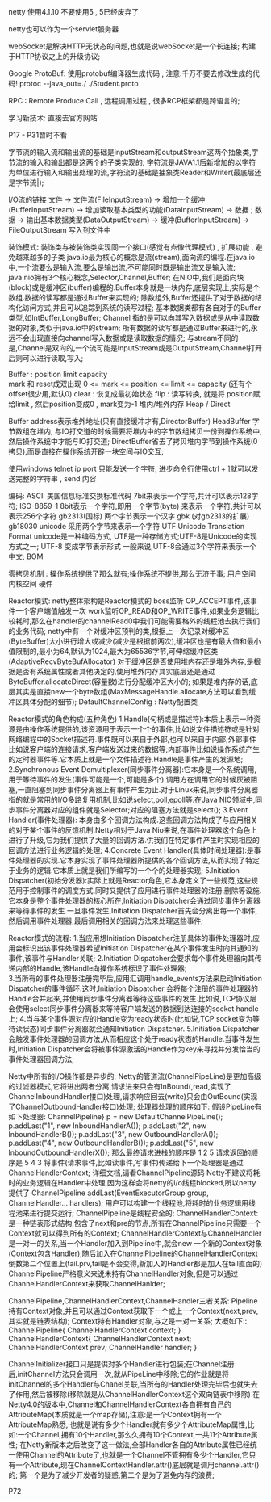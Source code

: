 netty 使用4.1.10 不要使用5 , 5已经废弃了

netty也可以作为一个servlet服务器

webSocket是解决HTTP无状态的问题,也就是说webSocket是一个长连接; 构建于HTTP协议之上的升级协议;


Google ProtoBuf:
    使用protobuf编译器生成代码 , 注意:千万不要去修改生成的代码!
    protoc --java_out=./ ./Student.proto    

RPC : Remote Produce Call , 远程调用过程 , 很多RCP框架都是跨语言的;


学习新技术: 直接去官方网站

P17 - P31暂时不看

字节流的输入流和输出流的基础是inputStream和outputStream这两个抽象类,字节流的输入和输出都是这两个的子类实现的;
字符流是JAVA1.1后新增加的以字符为单位进行输入和输出处理的流,字符流的基础是抽象类Reader和Writer(最底层还是字节流|);

I/O流的链接
    文件 -> 文件流(FileInputStream) -> 增加一个缓冲(BufferInputStream) -> 增加读取基本类型的功能(DataInputStream) -> 数据 ;
    数据 -> 输出基本数据类型(DataOutputStream) -> 缓冲(BufferInputStream) -> FileOutputStream 写入到文件中
    
装饰模式:
    装饰类与被装饰类实现同一个接口(感觉有点像代理模式) , 扩展功能 , 避免越来越多的子类
java.io最为核心的概念是流(stream),面向流的编程.在java.io中,一个流要么是输入流,要么是输出流,不可能同时既是输出流又是输入流;
java.nio拥有3个核心概念,Selector,Channel,Buffer;
    在NIO中,我们是面向块(block)或是缓冲区(buffer)编程的.Buffer本身就是一块内存,底层实现上,实际是个数组.数据的读写都是通过Buffer来实现的;
    除数组外,Buffer还提供了对于数据的结构化访问方式,并且可以追踪到系统的读写过程;
    基本数据类都有各自对于的Buffer类型,如IntBuffer,LongBuffer;
    Channel 指的是可以向其写入数据或是从中读取数据的对象,类似于java.io中的stream;
    所有数据的读写都是通过Buffer来进行的,永远不会出现直接向channel写入数据或是读取数据的情况;
    与stream不同的是,Channel是双向的,一个流可能是InputStream或是OutputStream,Channel打开后则可以进行读取,写入;
    
  Buffer : position limit capacity  
    mark 和 reset成双出现
    0 <= mark <= position <= limit <= capacity (还有个offset很少用,默认0)
    clear : 恢复成最初始状态
    flip : 读写转换, 就是将 position赋给limit , 然后position变成0 , mark变为-1
    堆内/堆外内存 Heap / Direct
    

Buffer
    address表示堆外地址(只有直接缓冲才有,DirectorBuffer)
    HeadBuffer 字节数组在堆内, 与IO打交道的时候需要将堆内中的字节数组拷贝一份到操作系统中,然后操作系统中才能与IO打交道;
    DirectBuffer省去了拷贝堆内字节到操作系统(0拷贝),而是直接在操作系统开辟一块空间与IO交互;
    
使用windows telnet ip port 只能发送一个字符, 进步命令行使用ctrl + ]就可以发送完整的字符串 , send 内容 


编码:
    ASCII 美国信息标准交换标准代码
        7bit来表示一个字符,共计可以表示128字符;
    ISO-8859-1
        8bit表示一个字符,即用一个字节(byte) 来表示一个字符,共计可以表示256个字符
    gb2313(国标)
        两个字节表示一个汉字
    gbk (对gb2313的扩展)   
    gb18030 
    unicode 采用两个字节来表示一个字符
    UTF Unicode Translation Format
        unicode是一种编码方式, UTF是一种存储方式;UTF-8是Unicode的实现方式之一;
    UTF-8 变成字节表示形式
     一般来说,UTF-8会通过3个字符来表示一个中文;
    BOM
    
零拷贝机制 : 操作系统提供了那么就有;操作系统不提供,那么无济于事;
    用户空间 内核空间 硬件
    
Reactor模式:
    netty整体架构是Reactor模式的
    boss监听 OP_ACCEPT事件,该事件一个客户端值触发一次
    work监听OP_READ和OP_WRITE事件,如果业务逻辑比较耗时,那么在handler的channelRead0中我们可能需要格外的线程池去执行我们的业务代码;
    netty中有一个对缓冲区预判的类,根据上一次记录对缓冲区(ByteBuffer)大小进行增大或减少(减少是根据前两次),缓冲区也是有最大值和最小值限制的,最小为64,默认为1024,最大为65536字节,可伸缩缓冲区类(AdaptiveRecvByteBufAllocator)
    对于缓冲区是否使用堆内存还是堆外内存,是根据是否有系统属性或者其他决定的,使用堆外内存其实底层还是通过ByteBuffer.allocateDirect(容量数)进行分配缓冲区大小的;
        如果是堆内存的话,底层其实是直接new一个byte数组(MaxMessageHandle.allocate方法可以看到缓冲区具体分配的细节);
    DefaultChannelConfig : Netty配置类
  
Reactor模式的角色构成(五种角色)
    1.Handle(句柄或是描述符):本质上表示一种资源是由操作系统提供的,该资源用于表示一个个的事件,比如说文件描述符或是针对网络编程中的Socket描述符.事件既可以来自于外部,也可以来自于内部;外部事件比如说客户端的连接请求,客户端发送过来的数据等;内部事件比如说操作系统产生的定时器事件等.它本质上就是一个文件描述符.Handle是事件产生的发源地;
    2.Synchronous Event Demultiplexer(同步事件分离器):它本身是一个系统调用,用于等待事件的发生(事件可能是一个,可能是多个).调用方在调用它的时候灰被阻塞,一直阻塞到同步事件分离器上有事件产生为止.对于Linux来说,同步事件分离器指的就是常用的I/O多路复用机制,比如说select,poll,epoll等.在Java NIO领域中,同步事件分离器对应的组件就是Selector;对应的阻塞方法就是select();
    3.Event Handler(事件处理器): 本身由多个回调方法构成.这些回调方法构成了与应用相关的对于某个事件的反馈机制.Netty相对于Java Nio来说,在事件处理器这个角色上进行了升级,它为我们提供了大量的回调方法.供我们在特定事件产生时实现相应的回调方法进行业务逻辑的处理;
    4.Concrete Event Handler(具体时间处理器):是事件处理器的实现.它本身实现了事件处理器所提供的各个回调方法,从而实现了特定于业务的逻辑.它本质上就是我们所编写的一个个的处理器实现;
    5.Initiation Dispatcher(初始分发器):实际上就是Reactor角色,它本身定义了一些规范,这些规范用于控制事件的调度方式,同时又提供了应用进行事件处理器的注册,删除等设施.它本身是整个事件处理器的核心所在,Initiation Dispatcher会通过同步事件分离器来等待事件的发生.一旦事件发生,Initiation Dispatcher首先会分离出每一个事件,然后调用事件处理器,最后调用相关的回调方法来处理这些事件;

Reactor模式的流程:
    1.当应用想Initiation Dispatcher注册具体的事件处理器时,应用会标识出该事件处理器希望Initiation Dispatcher在某个事件发生时向其通知的事件,该事件与Handler关联;
    2.Initiation Dispatcher会要求每个事件处理器向其传递内部的Handle,该Handle向操作系统标识了事件处理器;   
    3.当所有的事件处理器注册完毕后,应用汇调用handle_events方法来启动Initiation Dispatcher的事件循环.这时,Initiation Dispatcher 会将每个注册的事件处理器的Handle合并起来,并使用同步事件分离器等待这些事件的发生.比如说,TCP协议层会使用select同步事件分离器来等待客户端发送的数据到达连接的socket handle上;
    4.当与某个事件源对应的Handle变为ready状态时(比如说,TCP socket变为等待读状态)同步事件分离器就会通知Initiation Dispatcher.
    5.Initiation Dispatcher会触发事件处理器的回调方法,从而相应这个处于ready状态的Handle.当事件发生时,Initiation Dispatcher会将被事件源激活的Handle作为key来寻找并分发恰当的事件处理器回调方法; 
    
   Netty中所有的I/O操作都是异步的;
Netty的管道流(ChannelPipeLine)是更加高级的过滤器模式,它将进出两者分离,请求进来只会有InBound(,read,实现了ChannelInboundHandler接口)处理,请求响应回去(write)只会由OutBound(实现了ChannelOutboundHandler接口)处理; 处理器处理的顺序如下:
    假设PipeLine有如下处理器:
         ChannelPipeline} p = new DefaultChannelPipeLine();
         p.addLast("1", new InboundHandlerA());
         p.addLast("2", new InboundHandlerB());
         p.addLast("3", new OutboundHandlerA());
         p.addLast("4", new OutboundHandlerB());
         p.addLast("5", new InboundOutboundHandlerX());
         那么最终请求进栈的顺序是 1 2 5
         请求返回的顺序是 5 4 3
         将事件(请求事件,比如读事件,写事件)传递给下一个处理器是通过ChannelHandlerContext;
         详细文档,请看ChannelPipeline源码
Netty不建议将耗时的业务逻辑在Handler中处理,因为这样会将netty的i/o线程blocked,所以netty提供了
    ChannelPipeline addLast(EventExecutorGroup group, ChannelHandler... handlers);
    用户可以构建一个线程池,将耗时的业务逻辑用线程池来进行提交运行;
    ChannelPipeline是线程安全的;
    ChannelHandlerContext:是一种链表形式结构,包含了next和pre的节点,所有在ChannelPipeline只需要一个Context就可以得到所有的Context;
    ChannelHandlerContext与ChannelHandler是一对一的关系,当一个Handler加入到Pipeline中,就会new 一个新的Context对象(Context包含Handler),随后加入在ChannelPipeline的ChannelHandlerContext倒数第二个位置上(tail.prv,tail是不会变得,新加入的Handler都是加入在tail直面的)
    ChannelPipeline严格意义来说未持有ChannelHandler对象,但是可以通过ChannelHandlerContext来获取ChannelHanlder;
    
   ChannelPipeline,ChannelHandlerContext,ChannelHandler三者关系:
        Pipeline持有Context对象,并且可以通过Context获取下一个或上一个Context(next,prev,其实就是链表结构);
        Context持有Handler对象,与之是一对一关系;
        大概如下::
       ChannelPipeline{
            ChannelHandlerContext context;
        }
       ChannelHandlerContext{
            ChannelHandlerContext next;
            ChannelHandlerContext prev;
            ChannelHandler handler;
        }
        
   ChannelInitializer接口只是提供对多个Handler进行包装;在Channel注册后,initChannel方法只会调用一次,就从PipeLine中移除;它的作业就是将initChannel的多个Handler与Chanel关联,当所有的Handler处理完毕后也就失去了作用,然后被移除(移除就是从ChannelHandlerContext这个双向链表中移除)
   在Netty4.0的版本中,Channel和ChannelHandlerContext各自拥有自己的AttributeMap(本质就是一个map存储),注意:是一个Context拥有一个AttributeMap熟悉,
   也就是说有多少个Handler就有多少个AttributeMap属性,比如:一个Channel,拥有10个Handler,那么久拥有10个Context,一共11个Attribute属性;
   在Netty新版本之后改变了这一做法,全部Handler各自的Attribute属性已经统一使用Channel的Attribute了,也就是一个Channel不管拥有多少个Handler,它只有一个Attribute,现在ChannelContextHandler.attr()底层就是调用channel.attr()的;  第一个是为了减少开发者的疑惑,第二个是为了避免内存的浪费;
    
    
  P72
    
        
        
        
        
        
        
        
        
        
        
        
        
        
        
        
        
        
        
        
        
        
        
        
        
        
    
    
    
    
    
    
    
    
    
    
    
    
    
    
    
    
    
    
    
    
    
    
    
    
    
    
    
    
    
    


    
    
    
    
    
    
    
    
    
    
    
    
    
    
    
    
    
    
    
    
    
    
    
    
    
    
    







